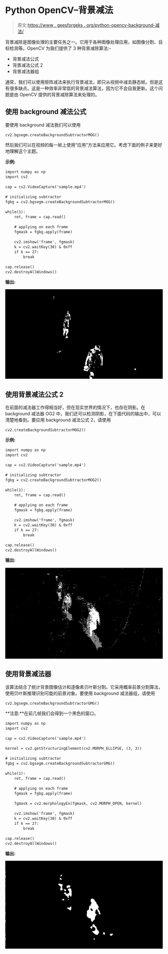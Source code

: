 # Python OpenCV–背景减法

> 原文:[https://www . geesforgeks . org/python-opencv-background-减法/](https://www.geeksforgeeks.org/python-opencv-background-subtraction/)

背景减除是图像处理的主要任务之一。它用于各种图像处理应用，如图像分割、目标检测等。OpenCV 为我们提供了 3 种背景减除算法:-

*   背景减法公式
*   背景减法公式 2
*   背景减法器组

通常，我们可以使用矩阵减法来执行背景减法，即只从视频中减去静态帧。但是这有很多缺点。这是一种效率非常低的背景减法算法，因为它不会自我更新。这个问题是由 OpenCV 提供的背景减除算法来处理的。

## 使用 background 减法公式

要使用 background 减法我们可以使用

```
cv2.bgsegm.createBackgroundSubtractorMOG()
```

然后我们可以在视频的每一帧上使用“应用”方法来应用它。考虑下面的例子来更好地理解这个主题。

**示例:**

```
import numpy as np
import cv2

cap = cv2.VideoCapture('sample.mp4')

# initializing subtractor 
fgbg = cv2.bgsegm.createBackgroundSubtractorMOG() 

while(1):
    ret, frame = cap.read()       

    # applying on each frame
    fgmask = fgbg.apply(frame)  

    cv2.imshow('frame', fgmask)
    k = cv2.waitKey(30) & 0xff
    if k == 27:
        break

cap.release()
cv2.destroyAllWindows()
```

**输出:**

![](img/3a161f2ddeb80c66cb3e28d15c1dc775.png)

## 使用背景减法公式 2

在前面的减法器工作得相当好，但在现实世界的情况下，也存在阴影。在 background 减法器 OG2 中，我们还可以检测阴影，在下面代码的输出中，可以清楚地看到。要应用 background 减法公式 2，请使用

```
cv2.createBackgroundSubtractorMOG2()
```

**示例:**

```
import numpy as np
import cv2

cap = cv2.VideoCapture('sample.mp4')

# initializing subtractor 
fgbg = cv2.createBackgroundSubtractorMOG2()

while(1):
    ret, frame = cap.read()

    # applying on each frame
    fgmask = fgbg.apply(frame)

    cv2.imshow('frame', fgmask)  
    k = cv2.waitKey(30) & 0xff
    if k == 27:
        break

cap.release()
cv2.destroyAllWindows()
```

**输出:**

![](img/f1e62df78bdad86f55c6345c6e2b4b88.png)

## 使用背景减法器

该算法结合了统计背景图像估计和逐像素贝叶斯分割。它采用概率前景分割算法，使用贝叶斯推理识别可能的前景对象。要使用 background 减法器组，请使用

```
cv2.bgsegm.createBackgroundSubtractorGMG()
```

**注意:**在前几帧我们会得到一个黑色的窗口。

```
import numpy as np
import cv2

cap = cv2.VideoCapture('sample.mp4')

kernel = cv2.getStructuringElement(cv2.MORPH_ELLIPSE, (3, 3))

# initializing subtractor 
fgbg = cv2.bgsegm.createBackgroundSubtractorGMG()

while(1):
    ret, frame = cap.read()

    # applying on each frame
    fgmask = fgbg.apply(frame)

    fgmask = cv2.morphologyEx(fgmask, cv2.MORPH_OPEN, kernel)     

    cv2.imshow('frame', fgmask)
    k = cv2.waitKey(30) & 0xff
    if k == 27:
        break

cap.release()
cv2.destroyAllWindows()
```

**输出:**

![](img/3ef82d20e6cbd7a0f7a2ccf697d53665.png)